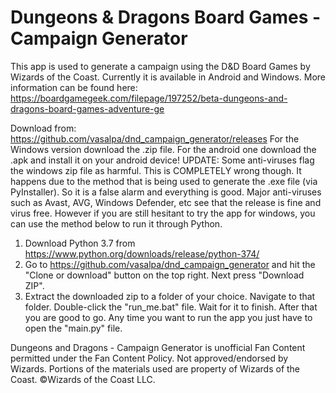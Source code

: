 # Dungeons & Dragons Board Games - Campaign Generator
This app is used to generate a campaign using the D&D Board Games by Wizards of the Coast. Currently it is available in Android and Windows. More information can be found here: https://boardgamegeek.com/filepage/197252/beta-dungeons-and-dragons-board-games-adventure-ge

Download from: https://github.com/vasalpa/dnd_campaign_generator/releases
For the Windows version download the .zip file. For the android one download the .apk and install it on your android device!
UPDATE: Some anti-viruses flag the windows zip file as harmful. This is COMPLETELY wrong though. It happens due to the method that is being used to generate the .exe file (via PyInstaller). So it is a false alarm and everything is good. Major anti-viruses such as Avast, AVG, Windows Defender, etc see that the release is fine and virus free. However if you are still hesitant to try the app for windows, you can use the method below to run it through Python.
1) Download Python 3.7 from https://www.python.org/downloads/release/python-374/
2) Go to https://github.com/vasalpa/dnd_campaign_generator and hit the "Clone or download" button on the top right. Next press "Download ZIP".
3) Extract the downloaded zip to a folder of your choice. Navigate to that folder. Double-click the "run_me.bat" file. Wait for it to finish. After that you are good to go. Any time you want to run the app you just have to open the "main.py" file.

Dungeons and Dragons - Campaign Generator is unofficial Fan Content permitted under the Fan Content Policy. Not approved/endorsed by Wizards. Portions of the materials used are property of Wizards of the Coast. ©Wizards of the Coast LLC.
